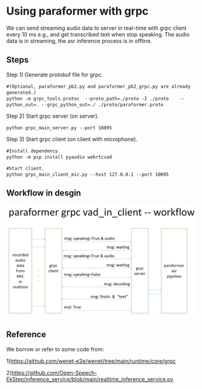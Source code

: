# Using paraformer with grpc
We can send streaming audio data to server in real-time with grpc client every 10 ms e.g., and get transcribed text when stop speaking.
The audio data is in streaming, the asr inference process is in offline.


## Steps

Step 1) Generate protobuf file for grpc.
```
#(Optional, paraformer_pb2.py and paraformer_pb2_grpc.py are already generated.)
python -m grpc_tools.protoc  --proto_path=./proto -I ./proto    --python_out=. --grpc_python_out=./ ./proto/paraformer.proto
```

Step 2) Start grpc server (on server).
```
python grpc_main_server.py --port 10095
```

Step 3) Start grpc client (on client with microphone).
```
#Install dependency.
python -m pip install pyaudio webrtcvad
```
```
#Start client.
python grpc_main_client_mic.py --host 127.0.0.1 --port 10095
```


## Workflow in desgin
![avatar](proto/workflow.png)


## Reference
We borrow or refer to some code from:

1)https://github.com/wenet-e2e/wenet/tree/main/runtime/core/grpc

2)https://github.com/Open-Speech-EkStep/inference_service/blob/main/realtime_inference_service.py